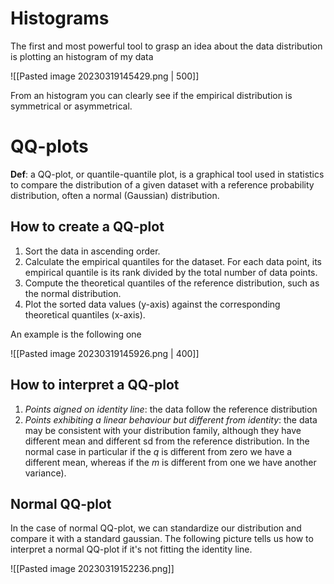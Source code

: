 # Histograms
The first and most powerful tool to grasp an idea about the data distribution is plotting an histogram of my data

![[Pasted image 20230319145429.png | 500]]

From an histogram you can clearly see if the empirical distribution is symmetrical or asymmetrical.

# QQ-plots

**Def**: a QQ-plot, or quantile-quantile plot, is a graphical tool used in statistics to compare the distribution of a given dataset with a reference probability distribution, often a normal (Gaussian) distribution.

## How to create a QQ-plot
1.  Sort the data in ascending order.
2.  Calculate the empirical quantiles for the dataset. For each data point, its empirical quantile is its rank divided by the total number of data points.
3.  Compute the theoretical quantiles of the reference distribution, such as the normal distribution.
4.  Plot the sorted data values (y-axis) against the corresponding theoretical quantiles (x-axis).

An example is the following one

![[Pasted image 20230319145926.png | 400]]

## How to interpret a QQ-plot
1. *Points aigned on identity line*: the data follow the reference distribution
2. *Points exhibiting a linear behaviour but different from identity*: the data may be consistent with your distribution family, although they have different mean and different sd from the reference distribution. In the normal case in particular if the $q$ is different from zero we have a different mean, whereas if the $m$ is different from one we have another variance). 

## Normal QQ-plot
In the case of normal QQ-plot, we can standardize our distribution and compare it with a standard gaussian. The following picture tells us how to interpret a normal QQ-plot if it's not fitting the identity line. 

![[Pasted image 20230319152236.png]]


